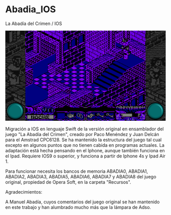 # Abadia_IOS
La Abadía del Crimen / IOS

![Pantallazo](/Pantallazo.png)

Migración a IOS en lenguaje Swift de la versión original en ensamblador del juego "La Abadía del Crimen", creado por Paco Menéndez y Juan Delcán para el Amstrad CPC6128. Se ha mantenido la estructura del juego tal cual excepto en algunos puntos que no tienen cabida en programas actuales. La adaptación está hecha pensando en el Iphone, aunque también funciona en el Ipad. Requiere IOS9 o superior, y funciona a partir de Iphone 4s y Ipad Air 1. 

Para funcionar necesita los bancos de memoria ABADIA0, ABADIA1, ABADIA2, ABADIA3, ABADIA5, ABADIA6, ABADIA7 y ABADIA8 del juego original, propiedad de Opera Soft, en la carpeta "Recursos".

Agradecimientos:

A Manuel Abadía, cuyos comentarios del juego original se han mantenido en este trabajo y han alumbrado mucho más que la lámpara de Adso.